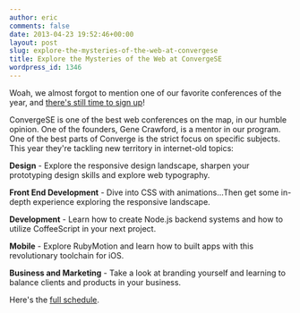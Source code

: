 ```yaml
---
author: eric
comments: false
date: 2013-04-23 19:52:46+00:00
layout: post
slug: explore-the-mysteries-of-the-web-at-convergese
title: Explore the Mysteries of the Web at ConvergeSE
wordpress_id: 1346
---
```


Woah, we almost forgot to mention one of our favorite conferences of the year, and [there's still time to sign up](https://account.unmatchedstyle.com/register/convergese-2013/)! 

ConvergeSE is one of the best web conferences on the map, in our humble opinion. One of the founders, Gene Crawford, is a mentor in our program. One of the best parts of Converge is the strict focus on specific subjects. This year they're tackling new territory in internet-old topics: 

**Design** - Explore the responsive design landscape, sharpen your prototyping design skills and explore web typography.

**Front End Development** - Dive into CSS with animations...Then get some in-depth experience exploring the responsive landscape.

**Development** - Learn how to create Node.js backend systems and how to utilize CoffeeScript in your next project.

**Mobile** - Explore RubyMotion and learn how to built apps with this revolutionary toolchain for iOS.

**Business and Marketing** - Take a look at branding yourself and learning to balance clients and products in your business.

Here's the [full schedule](http://convergese.com/schedule.php). 
